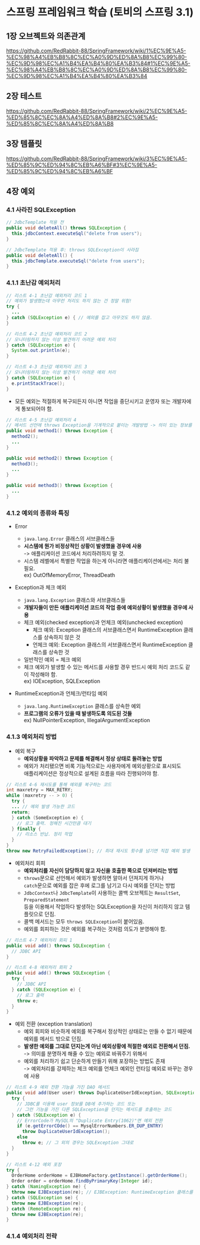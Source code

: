 # 스프링 프레임워크 학습 (토비의 스프링 3.1)


## 1장 오브젝트와 의존관계
https://github.com/RedRabbit-88/SpringFramework/wiki/1%EC%9E%A5-%EC%98%A4%EB%B8%8C%EC%A0%9D%ED%8A%B8%EC%99%80-%EC%9D%98%EC%A1%B4%EA%B4%80%EA%B3%84#1%EC%9E%A5-%EC%98%A4%EB%B8%8C%EC%A0%9D%ED%8A%B8%EC%99%80-%EC%9D%98%EC%A1%B4%EA%B4%80%EA%B3%84


## 2장 테스트
https://github.com/RedRabbit-88/SpringFramework/wiki/2%EC%9E%A5-%ED%85%8C%EC%8A%A4%ED%8A%B8#2%EC%9E%A5-%ED%85%8C%EC%8A%A4%ED%8A%B8


## 3장 템플릿
https://github.com/RedRabbit-88/SpringFramework/wiki/3%EC%9E%A5-%ED%85%9C%ED%94%8C%EB%A6%BF#3%EC%9E%A5-%ED%85%9C%ED%94%8C%EB%A6%BF


## 4장 예외


### 4.1 사라진 SQLException

```java
// JdbcTemplate 적용 전
public void deleteAll() throws SQLException {
  this.jdbcContext.executeSql("delete from users");
}

// JdbcTemplate 적용 후: throws SQLException이 사라짐
public void deleteAll() {
  this.jdbcTemplate.executeSql("delete from users");
}
```


### 4.1.1 초난감 예외처리

```java
// 리스트 4-1 초난감 예외처리 코드 1
// 예외가 발생했는데 아무런 처리도 하지 않는 건 정말 위험!
try {
  ...
} catch (SQLException e) { // 예외를 잡고 아무것도 하지 않음.
}

// 리스트 4-2 초난감 예외처리 코드 2
// 모니터링하지 않는 이상 발견하기 어려운 예외 처리
} catch (SQLException e) {
  System.out.println(e);
}

// 리스트 4-3 초난감 예외처리 코드 3
// 모니터링하지 않는 이상 발견하기 어려운 예외 처리
} catch (SQLException e) {
  e.printStackTrace();
}
```

* 모든 예외는 적절하게 복구되든지 아니면 작업을 중단시키고 운영자 또는 개발자에게 통보되어야 함.

```java
// 리스트 4-5 초난감 예외처리 4
// 메서드 선언에 throws Exception을 기계적으로 붙이는 개발방법 -> 의미 있는 정보를 얻을 수 없음.
public void method1() throws Exception {
  method2();
  ...
}

public void method2() throws Exception {
  method3();
  ...
}

public void method3() throws Exception {
  ...
}
```


### 4.1.2 예외의 종류와 특징

* Error
  * `java.lang.Error` 클래스의 서브클래스들
  * **시스템에 뭔가 비정상적인 상황이 발생했을 경우에 사용**
  <br>-> 애플리케이션 코드에서 처리하려하지 말 것.
  * 시스템 레벨에서 특별한 작업을 하는게 아니라면 애플리케이션에서는 처리 불필요.
  <br>ex) OutOfMemoryError, ThreadDeath

* Exception과 체크 예외
  * `java.lang.Exception` 클래스와 서브클래스들
  * **개발자들이 만든 애플리케이션 코드의 작업 중에 예외상황이 발생했을 경우에 사용**
  * 체크 예외(checked exception)과 언체크 예외(unchecked exception)
    * 체크 예외: Exception 클래스의 서브클래스면서 RuntimeException 클래스를 상속하지 않은 것
    * 언체크 예외: Exception 클래스의 서브클래스면서 RuntimeException 클래스를 상속한 것
  * 일반적인 예외 = 체크 예외
  * 체크 예외가 발생할 수 있는 메서드를 사용할 경우 반드시 예외 처리 코드도 같이 작성해야 함.
  <br>ex) IOException, SQLException

* RuntimeException과 언체크/런타임 예외
  * `java.lang.RuntimeException` 클래스를 상속한 예외
  * **프로그램의 오류가 있을 때 발생하도록 의도된 것들**
  <br>ex) NullPointerException, IllegalArgumentException


### 4.1.3 예외처리 방법

* 예외 복구
  * **예외상황을 파악하고 문제를 해결해서 정상 상태로 돌려놓는 방법**
  * 예외가 처리됐으면 비록 기능적으로는 사용자에게 예외상황으로 표시되도
  <br>애플리케이션은 정상적으로 설계된 흐름을 따라 진행되어야 함.

```java
// 리스트 4-6 재시도를 통해 예외를 복구하는 코드
int maxretry = MAX_RETRY;
while (maxretry -- > 0) {
  try {
  ... // 예외 발생 가능한 코드
  return;
  } catch (SomeException e) {
    // 로그 출력. 정해진 시간만큼 대기
  } finally {
    // 리소스 반납. 정리 작업
  }
}
throw new RetryFailedException(); // 최대 재시도 횟수를 넘기면 직접 예외 발생
```

* 예외처리 회피
  * **예외처리를 자신이 담당하지 않고 자신을 호출한 쪽으로 던져버리는 방법**
  * `throws`문으로 선언해서 예외가 발생하면 알아서 던져지게 하거나
  <br>`catch`문으로 예외를 잡은 후에 로그를 남기고 다시 예외를 던지는 방법
  * `JdbcContext`나 `JdbcTemplate`이 사용하는 콜백 오브젝트는 `ResultSet`, `PreparedStatement`
  <br>등을 이용해서 작업하다 발생하는 SQLException을 자신이 처리하지 않고 템플릿으로 던짐.
  * 콜백 메서드는 모두 `throws SQLException`이 붙어있음.
  * 예외를 회피하는 것은 예외를 복구하는 것처럼 의도가 분영해야 함.

```java
// 리스트 4-7 예외처리 회피 1
public void add() throws SQLException {
  // JDBC API
}

// 리스트 4-8 예외처리 회피 2
public void add() throws SQLException {
  try {
    // JDBC API
  } catch (SQLException e) {
    // 로그 출력
    throw e;
  }
}
```

* 예외 전환 (exception translation)
  * 예외 회피와 비슷하게 예외를 복구해서 정상적인 상태로는 만들 수 없기 때문에 예외를 메서드 밖으로 던짐.
  * **발생한 예외를 그대로 던지는게 아닌 예외상황에 적절한 예외로 전환해서 던짐.**
  <br>-> 의미를 분명하게 해줄 수 있는 예외로 바꿔주기 위해서
  * 예외를 처리하기 쉽고 단순하게 만들기 위해 포장하는 방법도 존재
  <br>-> 예외처리를 강제하는 체크 예외를 언체크 예외인 런타임 예외로 바꾸는 경우에 사용

```java
// 리스트 4-9 예외 전환 기능을 가진 DAO 메서드
public void add(User user) throws DuplicateUserIdException, SQLException {
  try {
    // JDBC를 이용해 user 정보를 DB에 추가하는 코드 또는
    // 그런 기능을 가진 다른 SQLException을 던지는 메서드를 호출하는 코드
  } catch (SQLException e) {
    // ErrorCode가 MySQL의 "Duplicate Entry(1062)"면 예외 전환
    if (e.getErrorCOde() == MysqlErrorNumbers.ER_DUP_ENTRY)
      throw DuplicateUserIdException();
    else
      throw e; // 그 외의 경우는 SQLException 그대로
  }
}

// 리스트 4-12 예외 포장
try {
  OrderHome orderHome = EJBHomeFactory.getInstance().getOrderHome();
  Order order = orderHome.findByPrimaryKey(Integer id);
} catch (NamingException ne) {
  throw new EJBException(re); // EJBException: RuntimeException 클래스를 상속한 런타임 예외
} catch (SQLException se) {
  throw new EJBException(re);
} catch (RemoteException re) {
  throw new EJBException(re);
}
```


### 4.1.4 예외처리 전략

